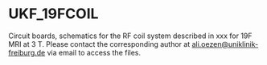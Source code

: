 # UKF_19FCOIL
Circuit boards, schematics for the RF coil system described in xxx for 19F MRI at 3 T. 
Please contact the corresponding author at ali.oezen@uniklinik-freiburg.de via email to access the files.
